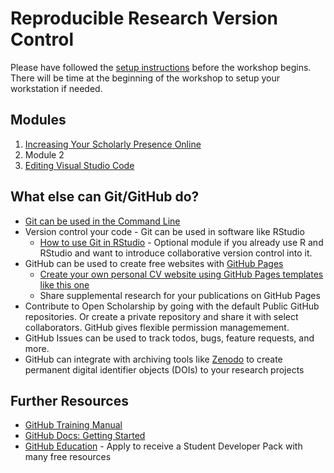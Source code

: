 # Reproducible Research Version Control

Please have followed the [setup instructions](./setup.md) before the workshop begins. There will be time at the beginning of the workshop to setup your workstation if needed.

## Modules
1. [Increasing Your Scholarly Presence Online](./module1.md)
2. Module 2
3. [Editing Visual Studio Code](./3-editing-vsc.md)


## What else can Git/GitHub do?
- [Git can be used in the Command Line](https://docs.gitlab.com/ee/gitlab-basics/start-using-git.html)
- Version control your code - Git can be used in software like RStudio
  - [How to use Git in RStudio](./git-in-rstudio.md) - Optional module if you already use R and RStudio and want to introduce collaborative version control into it.
- GitHub can be used to create free websites with [GitHub Pages](https://pages.github.com/)
  - [Create your own personal CV website using GitHub Pages templates like this one](https://academicpages.github.io/)
  - Share supplemental research for your publications on GitHub Pages
- Contribute to Open Scholarship by going with the default Public GitHub repositories. Or create a private repository and share it with select collaborators. GitHub gives flexible permission managemement.
- GitHub Issues can be used to track todos, bugs, feature requests, and more.
- GitHub can integrate with archiving tools like [Zenodo](https://zenodo.org/) to create permanent digital identifier objects (DOIs) to your research projects


## Further Resources
- [GitHub Training Manual](https://githubtraining.github.io/training-manual/#/)
- [GitHub Docs: Getting Started](https://docs.github.com/en/get-started/quickstart)
- [GitHub Education](https://education.github.com/) - Apply to receive a Student Developer Pack with many free resources

